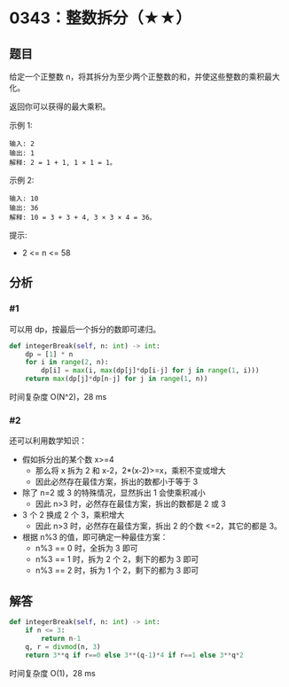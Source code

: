 # 0343：整数拆分（★★）


## 题目

给定一个正整数 n，将其拆分为至少两个正整数的和，并使这些整数的乘积最大化。 

返回你可以获得的最大乘积。


示例 1:

    输入: 2
    输出: 1
    解释: 2 = 1 + 1, 1 × 1 = 1。

示例 2:

    输入: 10
    输出: 36
    解释: 10 = 3 + 3 + 4, 3 × 3 × 4 = 36。
	
提示:
- 2 <= n <= 58

## 分析

### #1

可以用 dp，按最后一个拆分的数即可递归。

```python
def integerBreak(self, n: int) -> int:
    dp = [1] * n
    for i in range(2, n):
        dp[i] = max(i, max(dp[j]*dp[i-j] for j in range(1, i)))
    return max(dp[j]*dp[n-j] for j in range(1, n))
```
时间复杂度 O(N^2)，28 ms

### #2

还可以利用数学知识：
- 假如拆分出的某个数 x>=4
	- 那么将 x 拆为 2 和 x-2，2*(x-2)>=x，乘积不变或增大
	- 因此必然存在最佳方案，拆出的数都小于等于 3
- 除了 n=2 或 3 的特殊情况，显然拆出 1 会使乘积减小
	- 因此 n>3 时，必然存在最佳方案，拆出的数都是 2 或 3
- 3 个 2 换成 2 个 3，乘积增大
	- 因此 n>3 时，必然存在最佳方案，拆出 2 的个数 <=2，其它的都是 3。
- 根据 n%3 的值，即可确定一种最佳方案：
	- n%3 == 0 时，全拆为 3 即可
	- n%3 == 1 时，拆为 2 个 2，剩下的都为 3 即可
	- n%3 == 2 时，拆为 1 个 2，剩下的都为 3 即可

## 解答

```python
def integerBreak(self, n: int) -> int:
    if n <= 3:
        return n-1
    q, r = divmod(n, 3)
    return 3**q if r==0 else 3**(q-1)*4 if r==1 else 3**q*2
```
时间复杂度 O(1)，28 ms
